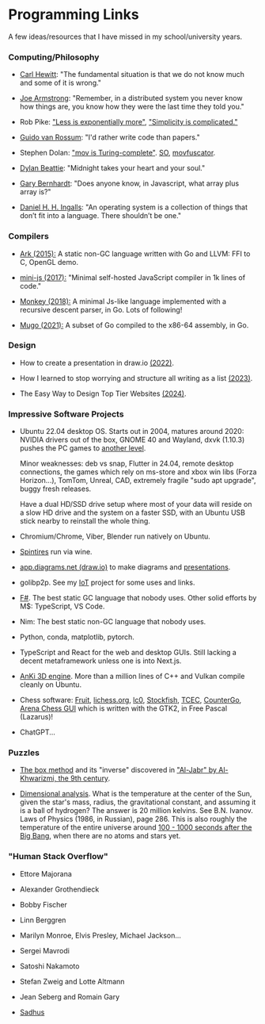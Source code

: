 # Programming Links

A few ideas/resources that I have missed in my school/university years.

### Computing/Philosophy

- [Carl Hewitt](https://youtu.be/7erJ1DV_Tlo?t=2368): "The fundamental situation is that we do not know much and some of it is wrong."

- [Joe Armstrong](https://youtu.be/TTM_b7EJg5E?t=318): "Remember, in a distributed system you never know how things are, you know how they were the last time they told you."

- Rob Pike: ["Less is exponentially more"](https://commandcenter.blogspot.com/2012/06/less-is-exponentially-more.html), ["Simplicity is complicated."](https://www.youtube.com/watch?v=rFejpH_tAHM)

- [Guido van Rossum](https://www.cwi.nl/en/stories/interview-guido-van-rossum-201cid-rather-write-code-than-papers201d/): "I'd rather write code than papers."

- Stephen Dolan: ["mov is Turing-complete"](https://drwho.virtadpt.net/files/mov.pdf). [SO](https://stackoverflow.com/questions/61048788/why-is-mov-turing-complete), [movfuscator](https://github.com/Battelle/movfuscator).

- [Dylan Beattie](https://www.youtube.com/watch?v=gwLQMuTspxE): "Midnight takes your heart and your soul."

- [Gary Bernhardt](https://www.destroyallsoftware.com/talks/wat): "Does anyone know, in Javascript, what array plus array is?"

- [Daniel H. H. Ingalls](https://www.cs.virginia.edu/~evans/cs655/readings/smalltalk.html): "An operating system is a collection of things that don’t fit into a language. There shouldn’t be one."

### Compilers

- [Ark (2015):](https://github.com/ark-lang/ark) A static non-GC language written with Go and LLVM: FFI to C, OpenGL demo.

- [mini-js (2017):](https://github.com/maierfelix/mini-js/tree/master) "Minimal self-hosted JavaScript compiler in 1k lines of code."

- [Monkey (2018):](https://github.com/search?q=monkey+interpreter) A minimal Js-like language implemented with a recursive descent parser, in Go. Lots of following!

- [Mugo (2021):](https://benhoyt.com/writings/mugo/) A subset of Go compiled to the x86-64 assembly, in Go.

### Design

- How to create a presentation in draw.io [(2022)](https://community.tmpdir.org/t/how-to-create-a-presentation-in-draw-io/488).

- How I learned to stop worrying and structure all writing as a list [(2023)](https://dynomight.net/lists/).

- The Easy Way to Design Top Tier Websites [(2024)](https://www.youtube.com/watch?v=qyomWr_C_jA).

### Impressive Software Projects

- Ubuntu 22.04 desktop OS. Starts out in 2004, matures around 2020: NVIDIA drivers out of the box, GNOME 40 and Wayland, dxvk (1.10.3) pushes the PC games to [another level](https://github.com/doitsujin/dxvk/issues/3789).

    Minor weaknesses: deb vs snap, Flutter in 24.04, remote desktop connections, the games which rely on ms-store and xbox win libs (Forza Horizon...), TomTom, Unreal, CAD, extremely fragile "sudo apt upgrade", buggy fresh releases.
    
    Have a dual HD/SSD drive setup where most of your data will reside on a slow HD drive and the system on a faster SSD, with an Ubuntu USB stick nearby to reinstall the whole thing.

- Chromium/Chrome, Viber, Blender run natively on Ubuntu.

- [Spintires](https://en.wikipedia.org/wiki/Spintires) run via wine.

- [app.diagrams.net (draw.io)](https://drawio-app.com/blog/building-presentations-team-members-will-%F0%9F%A7%A1/) to make diagrams and [presentations](https://community.tmpdir.org/t/how-to-create-a-presentation-in-draw-io/488).

- golibp2p. See my [IoT](https://github.com/aabbtree77/esp32-vpn) project for some uses and links.

- [F#](https://fsharpforfunandprofit.com/). The best static GC language that nobody uses. Other solid efforts by M$: TypeScript, VS Code.

- Nim: The best static non-GC language that nobody uses.

- Python, conda, matplotlib, pytorch.

- TypeScript and React for the web and desktop GUIs. Still lacking a decent metaframework unless one is into Next.js.

- [AnKi 3D engine](https://github.com/godlikepanos/anki-3d-engine). More than a million lines of C++ and Vulkan compile cleanly on Ubuntu.

- Chess software: [Fruit](https://www.chessprogramming.org/Fabien_Letouzey#Fruit), [lichess.org](https://github.com/lichess-org/lila), [lc0](https://github.com/LeelaChessZero/lc0), [Stockfish](https://github.com/official-stockfish/Stockfish), [TCEC](https://github.com/TCEC-Chess), [CounterGo](https://github.com/ChizhovVadim/CounterGo), [Arena Chess GUI](http://www.playwitharena.de/#Linux) which is written with the GTK2, in Free Pascal (Lazarus)!

- ChatGPT...

### Puzzles

- [The box method](https://en.wikipedia.org/wiki/Grid_method_multiplication) and its "inverse" discovered in ["Al-Jabr" by Al-Khwarizmi, the 9th century](https://youtu.be/z5-EEkgnvAY?t=1077).

- [Dimensional analysis](https://en.wikipedia.org/wiki/Dimensional_analysis). What is the temperature at the center of the Sun, given the star's mass, radius, the gravitational constant, and assuming it is a ball of hydrogen? The answer is 20 million kelvins. See B.N. Ivanov. Laws of Physics (1986, in Russian), page 286. This is also roughly the temperature of the entire universe around [100 - 1000 seconds after the Big Bang](https://en.wikipedia.org/wiki/Chronology_of_the_universe), when there are no atoms and stars yet.

### "Human Stack Overflow"

- Ettore Majorana

- Alexander Grothendieck

- Bobby Fischer

- Linn Berggren

- Marilyn Monroe, Elvis Presley, Michael Jackson...

- Sergei Mavrodi

- Satoshi Nakamoto

- Stefan Zweig and Lotte Altmann

- Jean Seberg and Romain Gary

- [Sadhus](https://www.youtube.com/watch?v=bKpulDFGrhU)
